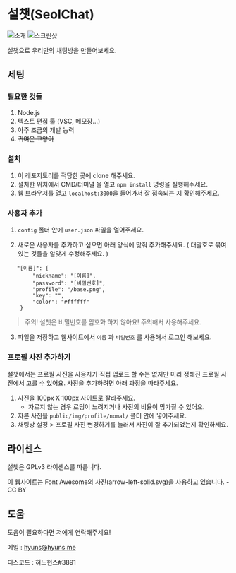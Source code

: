 # 설챗(SeolChat)

![소개 ](https://user-images.githubusercontent.com/46562466/105068443-4a34db80-5ac4-11eb-88bf-c2854e97d9f3.png)
![스크린샷](https://user-images.githubusercontent.com/46562466/105063958-af3a0280-5abf-11eb-99ba-0a9fa1c9b09f.png)

설챗으로 우리만의 채팅방을 만들어보세요.

## 세팅

### 필요한 것들

1. Node.js
2. 텍스트 편집 툴 (VSC, 메모장...)
3. 아주 조금의 개발 능력
4. ~~귀여운 고양이~~

### 설치

1. 이 레포지토리를 적당한 곳에 clone 해주세요.
2. 설치한 위치에서 CMD/터미널 을 열고 `npm install` 명령을 실행해주세요.
3. 웹 브라우저를 열고 `localhost:3000`을 들어가서 잘 접속되는 지 확인해주세요.

### 사용자 추가

1. `config` 폴더 안에 `user.json` 파일을 열어주세요.

2. 새로운 사용자를 추가하고 싶으면 아래 양식에 맞춰 추가해주세요. ( 대괄호로 묶여있는 것들을 알맞게 수정해주세요. )
```
   "[이름]": {
        "nickname": "[이름]",
        "password": "[비밀번호]",
        "profile": "/base.png",
        "key": "",
        "color": "#ffffff"
    }
```
> 주의! 설챗은 비밀번호를 암호화 하지 않아요! 주의해서 사용해주세요.

3. 파일을 저장하고 웹사이트에서 `이름` 과 `비밀번호` 를 사용해서 로그인 해보세요.

### 프로필 사진 추가하기

설챗에서는 프로필 사진을 사용자가 직접 업로드 할 수는 없지만 미리 정해진 프로필 사진에서 고를 수 있어요. 사진을 추가하려면 아래 과정을 따라주세요.

1. 사진을 100px X 100px 사이트로 잘라주세요.
   * 자르지 않는 경우 로딩이 느려지거나 사진의 비율이 망가질 수 있어요.
2. 자른 사진을 `public/img/profile/nomal/` 폴더 안에 넣어주세요.
3. 채팅방 설정 > 프로필 사진 변경하기를 눌러서 사진이 잘 추가되었는지 확인하세요.

## 라이센스

설챗은 GPLv3 라이센스를 따릅니다.

이 웹사이트는 Font Awesome의 사진(arrow-left-solid.svg)을 사용하고 있습니다. - CC BY

## 도움

도움이 필요하다면 저에게 연락해주세요!

메일 : hyuns@hyuns.me

디스코드 : 혀느현스#3891
